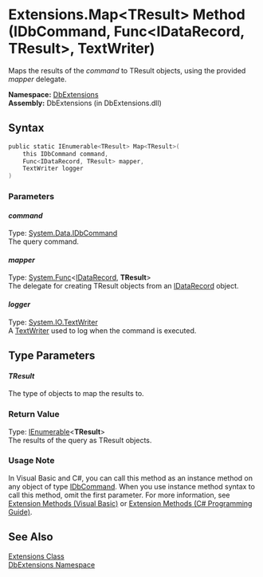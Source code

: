 Extensions.Map&lt;TResult> Method (IDbCommand, Func&lt;IDataRecord, TResult>, TextWriter)
=========================================================================================
Maps the results of the *command* to TResult objects, using the provided *mapper* delegate.

**Namespace:** [DbExtensions][1]  
**Assembly:** DbExtensions (in DbExtensions.dll)

Syntax
------

```csharp
public static IEnumerable<TResult> Map<TResult>(
	this IDbCommand command,
	Func<IDataRecord, TResult> mapper,
	TextWriter logger
)
```

### Parameters

#### *command*
Type: [System.Data.IDbCommand][2]  
The query command.

#### *mapper*
Type: [System.Func][3]&lt;[IDataRecord][4], **TResult**>  
The delegate for creating TResult objects from an [IDataRecord][4] object.

#### *logger*
Type: [System.IO.TextWriter][5]  
A [TextWriter][5] used to log when the command is executed.


Type Parameters
---------------

#### *TResult*
The type of objects to map the results to.

### Return Value
Type: [IEnumerable][6]&lt;**TResult**>  
The results of the query as TResult objects.
### Usage Note
In Visual Basic and C#, you can call this method as an instance method on any object of type [IDbCommand][2]. When you use instance method syntax to call this method, omit the first parameter. For more information, see [Extension Methods (Visual Basic)][7] or [Extension Methods (C# Programming Guide)][8].

See Also
--------
[Extensions Class][9]  
[DbExtensions Namespace][1]  

[1]: ../README.md
[2]: http://msdn.microsoft.com/en-us/library/bt2afddc
[3]: http://msdn.microsoft.com/en-us/library/bb549151
[4]: http://msdn.microsoft.com/en-us/library/93wb1heh
[5]: http://msdn.microsoft.com/en-us/library/ywxh2328
[6]: http://msdn.microsoft.com/en-us/library/9eekhta0
[7]: http://msdn.microsoft.com/en-us/library/bb384936.aspx
[8]: http://msdn.microsoft.com/en-us/library/bb383977.aspx
[9]: README.md